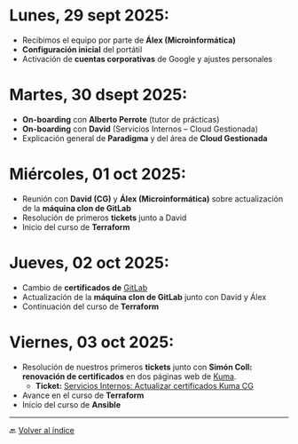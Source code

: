 # Lunes, 29 sept 2025:
- Recibimos el equipo por parte de **Álex (Microinformática)**
- **Configuración inicial** del portátil
- Activación de **cuentas corporativas** de Google y ajustes personales
# Martes, 30 dsept 2025:
- **On-boarding** con **Alberto Perrote** (tutor de prácticas)
- **On-boarding** con **David** (Servicios Internos – Cloud Gestionada)
- Explicación general de **Paradigma** y del área de **Cloud Gestionada**
# Miércoles, 01 oct 2025:
- Reunión con **David (CG)** y **Álex (Microinformática)** sobre actualización de la **máquina clon de GitLab**
- Resolución de primeros **tickets** junto a David
- Inicio del curso de **Terraform**
# Jueves, 02 oct 2025:
- Cambio de **certificados de** [GitLab](https://git.paradigmadigital.com/)
- Actualización de la **máquina clon de GitLab** junto con David y Álex
- Continuación del curso de **Terraform**
# Viernes, 03 oct 2025:
- Resolución de nuestros primeros **tickets** junto con **Simón Coll: renovación de certificados** en dos páginas web de [Kuma](https://cg-kuma.paradigmadigital.com/dashboard).
    - **Ticket:** [Servicios Internos: Actualizar certificados Kuma CG](https://paradigma.atlassian.net/browse/SPCG-19285)
- Avance en el curso de **Terraform**
- Inicio del curso de **Ansible**

---

🔙 [Volver al índice](https://paradigma.atlassian.net/wiki/spaces/SPCG/pages/5776769065 "https://paradigma.atlassian.net/wiki/spaces/SPCG/pages/5776769065")
